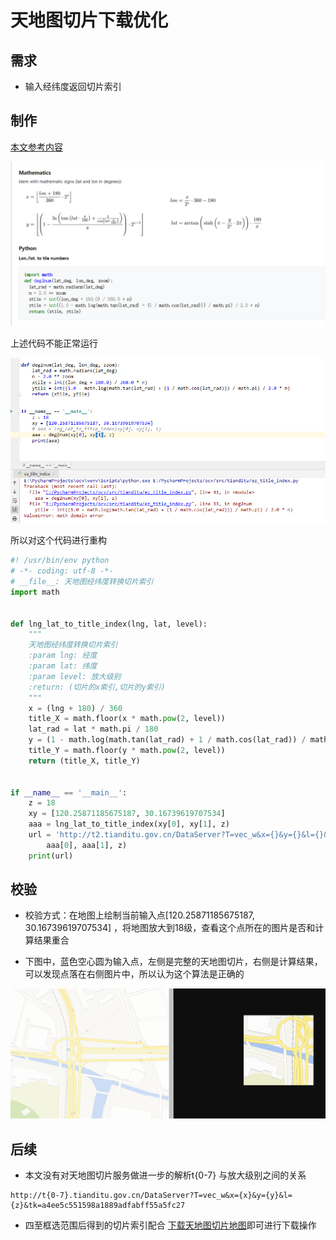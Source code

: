 # 天地图切片下载优化

## 需求

- 输入经纬度返回切片索引



## 制作

[本文参考内容](<https://wiki.openstreetmap.org/wiki/Slippy_map_tilenames>)

![1557107298944](./assets/1557107298944.png)

上述代码不能正常运行

![1557107365840](./assets/1557107365840.png)

所以对这个代码进行重构



```python
#! /usr/bin/env python
# -*- coding: utf-8 -*-
# __file__: 天地图经纬度转换切片索引
import math


def lng_lat_to_title_index(lng, lat, level):
    """
    天地图经纬度转换切片索引
    :param lng: 经度
    :param lat: 纬度
    :param level: 放大级别
    :return: (切片的x索引,切片的y索引)
    """
    x = (lng + 180) / 360
    title_X = math.floor(x * math.pow(2, level))
    lat_rad = lat * math.pi / 180
    y = (1 - math.log(math.tan(lat_rad) + 1 / math.cos(lat_rad)) / math.pi) / 2
    title_Y = math.floor(y * math.pow(2, level))
    return (title_X, title_Y)


if __name__ == '__main__':
    z = 18
    xy = [120.25871185675187, 30.16739619707534]
    aaa = lng_lat_to_title_index(xy[0], xy[1], z)
    url = 'http://t2.tianditu.gov.cn/DataServer?T=vec_w&x={}&y={}&l={}&tk=a4ee5c551598a1889adfabff55a5fc27'.format(
        aaa[0], aaa[1], z)
    print(url)

```

## 校验

- 校验方式：在地图上绘制当前输入点[120.25871185675187, 30.16739619707534] ，将地图放大到18级，查看这个点所在的图片是否和计算结果重合

- 下图中，蓝色空心圆为输入点，左侧是完整的天地图切片，右侧是计算结果，可以发现点落在右侧图片中，所以认为这个算法是正确的

![1557107550925](./assets/1557107550925.png)



## 后续

- 本文没有对天地图切片服务做进一步的解析t{0-7} 与放大级别之间的关系

```
http://t{0-7}.tianditu.gov.cn/DataServer?T=vec_w&x={x}&y={y}&l={z}&tk=a4ee5c551598a1889adfabff55a5fc27
```

- 四至框选范围后得到的切片索引配合 [下载天地图切片地图](<https://blog.csdn.net/staHuri/article/details/89487034>)即可进行下载操作
